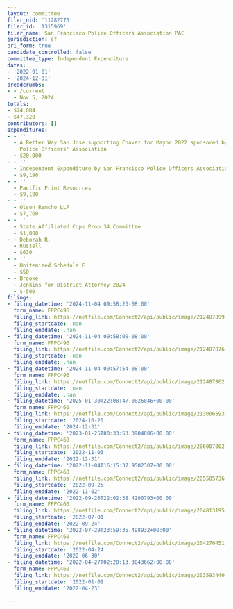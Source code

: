 ```yaml
---
layout: committee
filer_nid: '11282770'
filer_id: '1315969'
filer_name: San Francisco Police Officers Association PAC
jurisdiction: sf
pri_form: true
candidate_controlled: false
committee_type: Independent Expenditure
dates:
- '2022-01-01'
- '2024-12-31'
breadcrumbs:
- - /current
  - Nov 5, 2024
totals:
- $74,084
- $47,320
contributors: []
expenditures:
- - ''
  - A Better Way San Jose supporting Chavez for Mayor 2022 sponsored by the San Jose
    Police Officers' Association
  - $20,000
- - ''
  - Independent Expenditure by San Francisco Police Officers Association PAC
  - $9,190
- - ''
  - Pacific Print Resources
  - $9,190
- - ''
  - Olson Remcho LLP
  - $7,760
- - ''
  - State Affiliated Cops Prop 34 Committee
  - $1,000
- - Deborah R.
  - Russell
  - $630
- - ''
  - Unitemized Schedule E
  - $50
- - Brooke
  - Jenkins for District Attorney 2024
  - $-500
filings:
- filing_datetime: '2024-11-04 09:58:23-08:00'
  form_name: FPPC496
  filing_link: https://netfile.com/Connect2/api/public/image/212487899
  filing_startdate: .nan
  filing_enddate: .nan
- filing_datetime: '2024-11-04 09:58:09-08:00'
  form_name: FPPC496
  filing_link: https://netfile.com/Connect2/api/public/image/212487876
  filing_startdate: .nan
  filing_enddate: .nan
- filing_datetime: '2024-11-04 09:57:54-08:00'
  form_name: FPPC496
  filing_link: https://netfile.com/Connect2/api/public/image/212487862
  filing_startdate: .nan
  filing_enddate: .nan
- filing_datetime: '2025-01-30T22:08:47.0826846+00:00'
  form_name: FPPC460
  filing_link: https://netfile.com/Connect2/api/public/image/213006593
  filing_startdate: '2024-10-20'
  filing_enddate: '2024-12-31'
- filing_datetime: '2023-01-25T00:33:53.3904806+00:00'
  form_name: FPPC460
  filing_link: https://netfile.com/Connect2/api/public/image/206007002
  filing_startdate: '2022-11-03'
  filing_enddate: '2022-12-31'
- filing_datetime: '2022-11-04T16:15:37.9502307+00:00'
  form_name: FPPC460
  filing_link: https://netfile.com/Connect2/api/public/image/205505736
  filing_startdate: '2022-09-25'
  filing_enddate: '2022-11-02'
- filing_datetime: '2022-09-26T22:02:38.4200793+00:00'
  form_name: FPPC460
  filing_link: https://netfile.com/Connect2/api/public/image/204813195
  filing_startdate: '2022-07-01'
  filing_enddate: '2022-09-24'
- filing_datetime: '2022-07-29T23:59:35.498932+00:00'
  form_name: FPPC460
  filing_link: https://netfile.com/Connect2/api/public/image/204270451
  filing_startdate: '2022-04-24'
  filing_enddate: '2022-06-30'
- filing_datetime: '2022-04-27T02:20:13.3043662+00:00'
  form_name: FPPC460
  filing_link: https://netfile.com/Connect2/api/public/image/203593440
  filing_startdate: '2022-01-01'
  filing_enddate: '2022-04-23'

---
```

